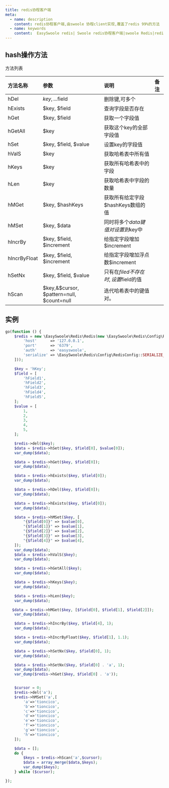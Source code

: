 ```yaml
---
title: redis协程客户端
meta:
  - name: description
    content: redis协程客户端,由swoole 协程client实现,覆盖了redis 99%的方法
  - name: keywords
    content:  EasySwoole redis| Swoole redis协程客户端|swoole Redis|redis协程
---
```

## hash操作方法
方法列表

| 方法名称     | 参数                                      | 说明                              | 备注 |
|:-------------|:------------------------------------------|:---------------------------------|:----|
| hDel         | $key, ...$field                           | 删除键,可多个                     |     |
| hExists      | $key, $field                              | 查询字段是否存在                   |     |
| hGet         | $key, $field                              | 获取一个字段值                     |     |
| hGetAll      | $key                                      | 获取这个key的全部字段值            |     |
| hSet         | $key, $field, $value                      | 设置key的字段值                   |     |
| hValS        | $key                                      | 获取哈希表中所有值                 |     |
| hKeys        | $key                                      | 获取所有哈希表中的字段              |     |
| hLen         | $key                                      | 获取哈希表中字段的数量              |     |
| hMGet        | $key, $hashKeys                           | 获取所有给定字段$hashKeys数组的值   |     |
| hMSet        | $key, $data                               | 同时将多个$data键值对设置到$key中   |     |
| hIncrBy      | $key, $field, $increment                  | 给指定字段增加$increment           |     |
| hIncrByFloat | $key, $field, $increment                  | 给指定字段增加浮点数$increment     |     |
| hSetNx       | $key, $field, $value                      | 只有在$filed不存在时,设置$field的值 |     |
| hScan        | $key,&$cursor, $pattern=null, $count=null | 迭代哈希表中的键值对。              |     |


## 实例
```php
go(function () {
    $redis = new \EasySwoole\Redis\Redis(new \EasySwoole\Redis\Config\RedisConfig([
        'host'      => '127.0.0.1',
        'port'      => '6379',
        'auth'      => 'easyswoole',
        'serialize' => \EasySwoole\Redis\Config\RedisConfig::SERIALIZE_NONE
    ]));

    $key = 'hKey';
    $field = [
        'hField1',
        'hField2',
        'hField3',
        'hField4',
        'hField5',
    ];
    $value = [
        1,
        2,
        3,
        4,
        5,
    ];

    $redis->del($key);
    $data = $redis->hSet($key, $field[0], $value[0]);
    var_dump($data);

    $data = $redis->hGet($key, $field[0]);
    var_dump($data);

    $data = $redis->hExists($key, $field[0]);
    var_dump($data);

    $data = $redis->hDel($key, $field[0]);
    var_dump($data);

    $data = $redis->hExists($key, $field[0]);
    var_dump($data);

    $data = $redis->hMSet($key, [
        "{$field[0]}" => $value[0],
        "{$field[1]}" => $value[1],
        "{$field[2]}" => $value[2],
        "{$field[3]}" => $value[3],
        "{$field[4]}" => $value[4],
    ]);
    var_dump($data);
    $data = $redis->hValS($key);
    var_dump($data);

    $data = $redis->hGetAll($key);
    var_dump($data);

    $data = $redis->hKeys($key);
    var_dump($data);

    $data = $redis->hLen($key);
    var_dump($data);

   $data = $redis->hMGet($key, [$field[0], $field[1], $field[2]]);
    var_dump($data);

    $data = $redis->hIncrBy($key, $field[4], 1);
    var_dump($data);

    $data = $redis->hIncrByFloat($key, $field[1], 1.1);
    var_dump($data);

    $data = $redis->hSetNx($key, $field[0], 1);
    var_dump($data);

    $data = $redis->hSetNx($key, $field[0] . 'a', 1);
    var_dump($data);
    var_dump($redis->hGet($key, $field[0] . 'a'));


    $cursor = 0;
    $redis->del('a');
    $redis->hMSet('a',[
        'a'=>'tioncico',
        'b'=>'tioncico',
        'c'=>'tioncico',
        'd'=>'tioncico',
        'e'=>'tioncico',
        'f'=>'tioncico',
        'g'=>'tioncico',
        'h'=>'tioncico',
    ]);

    $data = [];
    do {
        $keys = $redis->hScan('a',$cursor);
        $data = array_merge($data,$keys);
        var_dump($keys);
    } while ($cursor);

});

```